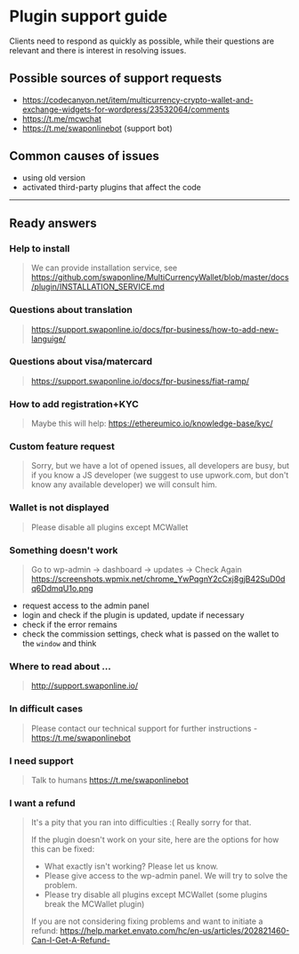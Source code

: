 # Plugin support guide
Clients need to respond as quickly as possible, while their questions are relevant and there is interest in resolving issues.


## Possible sources of support requests
- https://codecanyon.net/item/multicurrency-crypto-wallet-and-exchange-widgets-for-wordpress/23532064/comments
- https://t.me/mcwchat
- https://t.me/swaponlinebot (support bot)


## Common causes of issues
- using old version
- activated third-party plugins that affect the code

---

## Ready answers

### Help to install
> We can provide installation service, see https://github.com/swaponline/MultiCurrencyWallet/blob/master/docs/plugin/INSTALLATION_SERVICE.md

### Questions about translation
> https://support.swaponline.io/docs/fpr-business/how-to-add-new-languige/

### Questions about visa/matercard
> https://support.swaponline.io/docs/fpr-business/fiat-ramp/

### How to add registration+KYC
> Maybe this will help: https://ethereumico.io/knowledge-base/kyc/

### Custom feature request
> Sorry, but we have a lot of opened issues, all developers are busy, but if you know a JS developer (we suggest to use upwork.com, but don't know any available developer) we will consult him.

### Wallet is not displayed
> Please disable all plugins except MCWallet

### Something doesn't work
> Go to wp-admin -> dashboard -> updates -> Check Again
> https://screenshots.wpmix.net/chrome_YwPqgnY2cCxj8gjB42SuD0dq6DdmqU1o.png

- request access to the admin panel
- login and check if the plugin is updated, update if necessary
- check if the error remains
- check the commission settings, check what is passed on the wallet to the `window` and think

### Where to read about ...
> http://support.swaponline.io/

### In difficult cases
> Please contact our technical support for further instructions - https://t.me/swaponlinebot

### I need support
> Talk to humans https://t.me/swaponlinebot

### I want a refund
> It's a pity that you ran into difficulties :( Really sorry for that. 
>
> If the plugin doesn't work on your site, here are the options for how this can be fixed:
>
> - What exactly isn't working? Please let us know.
> - Please give access to the wp-admin panel. We will try to solve the problem.
> - Please try disable all plugins except MCWallet (some plugins break the MCWallet plugin)
>
> If you are not considering fixing problems and want to initiate a refund:
> https://help.market.envato.com/hc/en-us/articles/202821460-Can-I-Get-A-Refund-
